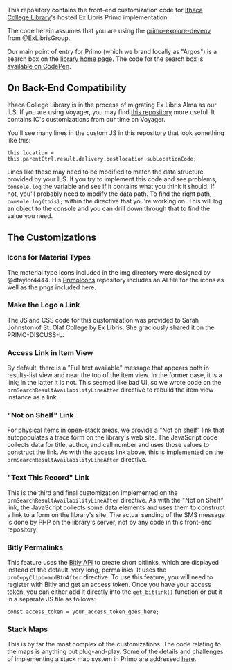 This repository contains the front-end customization code for [Ithaca College Library](https://library.ithaca.edu)'s hosted Ex Libris Primo implementation.

The code herein assumes that you are using the [primo-explore-devenv](https://github.com/ExLibrisGroup/primo-explore-devenv) from @ExLibrisGroup.

Our main point of entry for Primo (which we brand locally as "Argos") is a search box on the [library home page](https://library.ithaca.edu). The code for the search box is [available on CodePen](https://codepen.io/rgilmour/pen/PKNgWV).


## On Back-End Compatibility

Ithaca College Library is in the process of migrating Ex Libris Alma as our ILS. If you are using Voyager, you may find [this repository](https://github.com/rgilmour70/primo-new-ui-custom) more useful. It contains IC's customizations from our time on Voyager.

You'll see many lines in the custom JS in this repository that look something like this:

```this.location = this.parentCtrl.result.delivery.bestlocation.subLocationCode;```

Lines like these may need to be modified to match the data structure provided by your ILS. If you try to implement this code and see problems, `console.log` the variable and see if it contains what you think it should. If not, you'll probably need to modify the data path. To find the right path, `console.log(this);` within the directive that you're working on. This will log an object to the console and you can drill down through that to find the value you need.


## The Customizations

### Icons for Material Types

The material type icons included in the img directory were designed by @dtaylor4444.  His [PrimoIcons](https://github.com/dtaylor4444/PrimoIcons) repository includes an AI file for the icons as well as the pngs included here.


### Make the Logo a Link

The JS and CSS code for this customization was provided to Sarah Johnston of St. Olaf College by Ex Libris. She graciously shared it on the PRIMO-DISCUSS-L.


### Access Link in Item View

By default, there is a "Full text available" message that appears both in results-list view and near the top of the item view. In the former case, it is a link; in the latter it is not. This seemed like bad UI, so we wrote code on the `prmSearchResultAvailabilityLineAfter` directive to rebuild the item view instance as a link.


### "Not on Shelf" Link

For physical items in open-stack areas, we provide a "Not on shelf" link that autopopulates a trace form on the library's web site. The JavaScript code collects data for title, author, and call number and uses those values to construct the link. As with the access link above, this is implemented on the `prmSearchResultAvailabilityLineAfter` directive.


### "Text This Record" Link

This is the third and final customization implemented on the `prmSearchResultAvailabilityLineAfter` directive. As with the "Not on Shelf" link, the JavaScript collects some data elements and uses them to construct a link to a form on the library's site. The actual sending of the SMS message is done by PHP on the library's server, not by any code in this front-end repository.


### Bitly Permalinks

This feature uses the [Bitly API](https://dev.bitly.com/) to create short bitlinks, which are displayed instead of the default, very long, permalinks. It uses the `prmCopyClipboardBtnAfter` directive. To use this feature, you will need to register with Bitly and get an access token. Once you have your access token, you can either add it directly into the `get_bitlink()` function or put it in a separate JS file as follows:

```const access_token = your_access_token_goes_here;```


### Stack Maps

This is by far the most complex of the customizations. The code relating to the maps is anything but plug-and-play. Some of the details and challenges of implementing a stack map system in Primo are addressed [here](http://rgilmour70.github.io/stackMaps/).
